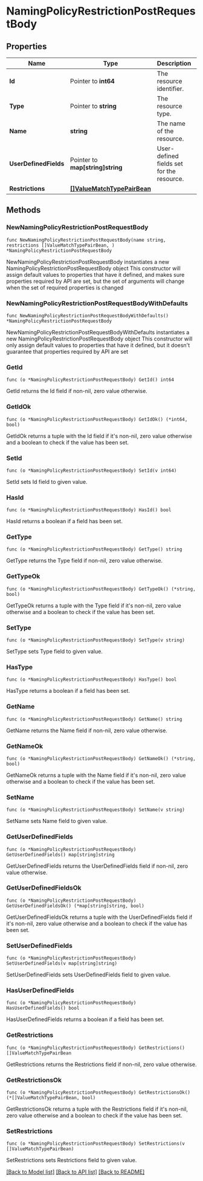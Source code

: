 # NamingPolicyRestrictionPostRequestBody

## Properties

Name | Type | Description | Notes
------------ | ------------- | ------------- | -------------
**Id** | Pointer to **int64** | The resource identifier. | [optional] 
**Type** | Pointer to **string** | The resource type. | [optional] 
**Name** | **string** | The name of the resource. | 
**UserDefinedFields** | Pointer to **map[string]string** | User-defined fields set for the resource. | [optional] 
**Restrictions** | [**[]ValueMatchTypePairBean**](ValueMatchTypePairBean.md) |  | 

## Methods

### NewNamingPolicyRestrictionPostRequestBody

`func NewNamingPolicyRestrictionPostRequestBody(name string, restrictions []ValueMatchTypePairBean, ) *NamingPolicyRestrictionPostRequestBody`

NewNamingPolicyRestrictionPostRequestBody instantiates a new NamingPolicyRestrictionPostRequestBody object
This constructor will assign default values to properties that have it defined,
and makes sure properties required by API are set, but the set of arguments
will change when the set of required properties is changed

### NewNamingPolicyRestrictionPostRequestBodyWithDefaults

`func NewNamingPolicyRestrictionPostRequestBodyWithDefaults() *NamingPolicyRestrictionPostRequestBody`

NewNamingPolicyRestrictionPostRequestBodyWithDefaults instantiates a new NamingPolicyRestrictionPostRequestBody object
This constructor will only assign default values to properties that have it defined,
but it doesn't guarantee that properties required by API are set

### GetId

`func (o *NamingPolicyRestrictionPostRequestBody) GetId() int64`

GetId returns the Id field if non-nil, zero value otherwise.

### GetIdOk

`func (o *NamingPolicyRestrictionPostRequestBody) GetIdOk() (*int64, bool)`

GetIdOk returns a tuple with the Id field if it's non-nil, zero value otherwise
and a boolean to check if the value has been set.

### SetId

`func (o *NamingPolicyRestrictionPostRequestBody) SetId(v int64)`

SetId sets Id field to given value.

### HasId

`func (o *NamingPolicyRestrictionPostRequestBody) HasId() bool`

HasId returns a boolean if a field has been set.

### GetType

`func (o *NamingPolicyRestrictionPostRequestBody) GetType() string`

GetType returns the Type field if non-nil, zero value otherwise.

### GetTypeOk

`func (o *NamingPolicyRestrictionPostRequestBody) GetTypeOk() (*string, bool)`

GetTypeOk returns a tuple with the Type field if it's non-nil, zero value otherwise
and a boolean to check if the value has been set.

### SetType

`func (o *NamingPolicyRestrictionPostRequestBody) SetType(v string)`

SetType sets Type field to given value.

### HasType

`func (o *NamingPolicyRestrictionPostRequestBody) HasType() bool`

HasType returns a boolean if a field has been set.

### GetName

`func (o *NamingPolicyRestrictionPostRequestBody) GetName() string`

GetName returns the Name field if non-nil, zero value otherwise.

### GetNameOk

`func (o *NamingPolicyRestrictionPostRequestBody) GetNameOk() (*string, bool)`

GetNameOk returns a tuple with the Name field if it's non-nil, zero value otherwise
and a boolean to check if the value has been set.

### SetName

`func (o *NamingPolicyRestrictionPostRequestBody) SetName(v string)`

SetName sets Name field to given value.


### GetUserDefinedFields

`func (o *NamingPolicyRestrictionPostRequestBody) GetUserDefinedFields() map[string]string`

GetUserDefinedFields returns the UserDefinedFields field if non-nil, zero value otherwise.

### GetUserDefinedFieldsOk

`func (o *NamingPolicyRestrictionPostRequestBody) GetUserDefinedFieldsOk() (*map[string]string, bool)`

GetUserDefinedFieldsOk returns a tuple with the UserDefinedFields field if it's non-nil, zero value otherwise
and a boolean to check if the value has been set.

### SetUserDefinedFields

`func (o *NamingPolicyRestrictionPostRequestBody) SetUserDefinedFields(v map[string]string)`

SetUserDefinedFields sets UserDefinedFields field to given value.

### HasUserDefinedFields

`func (o *NamingPolicyRestrictionPostRequestBody) HasUserDefinedFields() bool`

HasUserDefinedFields returns a boolean if a field has been set.

### GetRestrictions

`func (o *NamingPolicyRestrictionPostRequestBody) GetRestrictions() []ValueMatchTypePairBean`

GetRestrictions returns the Restrictions field if non-nil, zero value otherwise.

### GetRestrictionsOk

`func (o *NamingPolicyRestrictionPostRequestBody) GetRestrictionsOk() (*[]ValueMatchTypePairBean, bool)`

GetRestrictionsOk returns a tuple with the Restrictions field if it's non-nil, zero value otherwise
and a boolean to check if the value has been set.

### SetRestrictions

`func (o *NamingPolicyRestrictionPostRequestBody) SetRestrictions(v []ValueMatchTypePairBean)`

SetRestrictions sets Restrictions field to given value.



[[Back to Model list]](../README.md#documentation-for-models) [[Back to API list]](../README.md#documentation-for-api-endpoints) [[Back to README]](../README.md)


